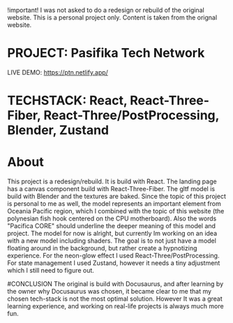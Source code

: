 !important! I was not asked to do a redesign or rebuild of the original website. This is a personal project only. Content is taken from the orignal website.

# PROJECT: Pasifika Tech Network
LIVE DEMO: https://ptn.netlify.app/  

# TECHSTACK: React, React-Three-Fiber, React-Three/PostProcessing, Blender, Zustand  

# About 
This project is a redesign/rebuild. It is build with React. The landing page has a canvas component build with React-Three-Fiber. The gltf model is build with Blender and the textures are baked. Since the topic of this project is personal to me as well, the model represents an important element from Oceania Pacific region, which I combined with the topic of this website (the polynesian fish hook centered on the CPU motherboard). Also the words "Pacifica CORE" should underline the deeper meaning of this model and project. The model for now is alright, but currently Im working on an idea with a new model including shaders. The goal is to not just have a model floating around in the background, but rather create a hypnotizing experience. For the neon-glow effect I used React-Three/PostProcessing. For state management I used Zustand, however it needs a tiny adjustment which I still need to figure out. 

#CONCLUSION
The original is build with Docusaurus, and after learning by the owner why Docusaurus was chosen, it became clear to me that my chosen tech-stack is not the most optimal solution. However It was a great learning experience, and working on real-life projects is always much more fun.
